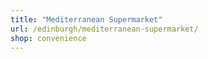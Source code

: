 ```yaml
---
title: "Mediterranean Supermarket"
url: /edinburgh/mediterranean-supermarket/
shop: convenience
---
```

